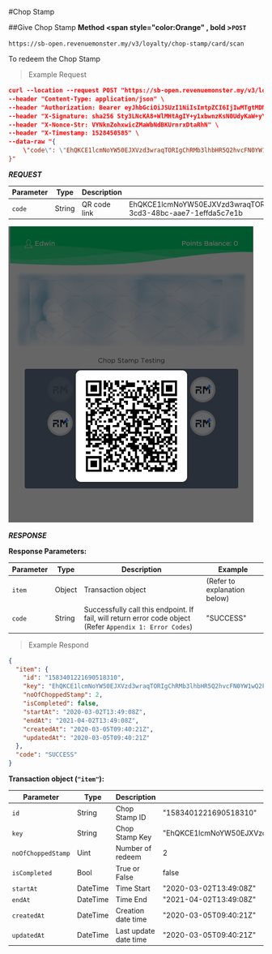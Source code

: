 #Chop Stamp

##Give Chop Stamp
**Method <span style="color:Orange" , bold >`POST`</span>**

`https://sb-open.revenuemonster.my/v3/loyalty/chop-stamp/card/scan`

To redeem the Chop Stamp

> Example Request

```json
curl --location --request POST "https://sb-open.revenuemonster.my/v3/loyalty/chop-stamp/card/scan" \
--header "Content-Type: application/json" \
--header "Authorization: Bearer eyJhbGciOiJSUzI1NiIsImtpZCI6IjIwMTgtMDMtMTMiLCJ0eXAiOiJKV1QifQ.eyJhdWQiOlsiYXBpX2NsaWVudEBFaGNLQzA5QmRYUm9RMnhwWlc1MEVNV1Z4NF9UbE5MZEZRIl0sImV4cCI6MTU4NjMzNzc1OCwiaWF0IjoxNTgzNzQ1NzU4LCJpc3MiOiJodHRwczovL3NiLW9hdXRoLnJldmVudWVtb25zdGVyLm15IiwianRpIjoiRWh3S0VFOUJkWFJvUVdOalpYTnpWRzlyWlc0UXlKSG9qb2VNcHYwViIsIm5iZiI6MTU4Mzc0NTc1OCwic3ViIjoiRWhRS0NFMWxjbU5vWVc1MEVKWFZ6ZDN3cmFxVE9SSVFDZ1JWYzJWeUVJeUpxSXp2eU1QVmNRIn0.FfBkCb7fjCKJdcy_DS06dKgEtcAvukPio0HyDRtH2UovhZsLFSqD_8oo21u094XSor_mqFg4hqXmLaHjX-h92Wz3kHl7OwiKQb16x8Rnl5OdyPHtMqIZqP8ab8Ch0RHEZ33VchK1zBTnG6Xosrb1B44tWqJ0_kdTtbRZN4rG821C8i4sb6sx8GaxgluJ5q7CEifMTBFJam_Jub9LfAfukq8YyIl0Bykp7B3A_su2QoELL9L_ElJdV9FuwFPHcKr9bxLvVSrEdyrFg7IBm_tJHxSl8gTh3j4b6lWZrBCfMSLraXaYRNzz1ddbVnwYD4aRuSyRmQeMYTUj0cInktnKUA" \
--header "X-Signature: sha256 Sty3LNcKA8+WlMHtAgIY+y1xbwnzKsN0UdyKaW+yYIgcTkBAtF7G5Lx251qQITURJ4wiXPDODxhs1nFVmBBing==" \
--header "X-Nonce-Str: VYNknZohxwicZMaWbNdBKUrnrxDtaRhN" \
--header "X-Timestamp: 1528450585" \
--data-raw "{
	\"code\": \"EhQKCE1lcmNoYW50EJXVzd3wraqTORIgChRMb3lhbHR5Q2hvcFN0YW1wQ2FyZBCm1qHe2eDX_BU:d439a47d-3cd3-48bc-aae7-1effda5c7e1b\"
}"
```

**_REQUEST_**

| Parameter         | Type   | Description  | Example                                                                                                          |
| ----------------- | ------ | ------------ | ---------------------------------------------------------------------------------------------------------------- |
| <code>code</code> | String | QR code link | EhQKCE1lcmNoYW50EJXVzd3wraqTORIgChRMb3lhbHR5Q2hvcFN0YW1wQ2FyZBCm1qHe2eDX_BU:d439a47d-3cd3-48bc-aae7-1effda5c7e1b |

![images](images/chop.png)

**_RESPONSE_**

<strong>Response Parameters:</strong>

| Parameter         | Type   | Description                                                                                               | Example                      |
| ----------------- | ------ | --------------------------------------------------------------------------------------------------------- | ---------------------------- |
| <code>item</code> | Object | Transaction object                                                                                        | (Refer to explanation below) |
| <code>code</code> | String | Successfully call this endpoint. If fail, will return error code object (Refer `Appendix 1: Error Codes`) | "SUCCESS"                    |

> Example Respond

```json
{
  "item": {
    "id": "1583401221690518310",
    "key": "EhQKCE1lcmNoYW50EJXVzd3wraqTORIgChRMb3lhbHR5Q2hvcFN0YW1wQ2FyZBCm1qHe2eDX_BU",
    "noOfChoppedStamp": 2,
    "isCompleted": false,
    "startAt": "2020-03-02T13:49:08Z",
    "endAt": "2021-04-02T13:49:08Z",
    "createdAt": "2020-03-05T09:40:21Z",
    "updatedAt": "2020-03-05T09:40:21Z"
  },
  "code": "SUCCESS"
}
```

<strong>Transaction object (`"item"`):</strong>

| Parameter                     | Type     | Description           | Example                                                                       |
| ----------------------------- | -------- | --------------------- | ----------------------------------------------------------------------------- |
| <code>id</code>               | String   | Chop Stamp ID         | "1583401221690518310"                                                         |
| <code>key</code>              | String   | Chop Stamp Key        | "EhQKCE1lcmNoYW50EJXVzd3wraqTORIgChRMb3lhbHR5Q2hvcFN0YW1wQ2FyZBCm1qHe2eDX_BU" |
| <code>noOfChoppedStamp</code> | Uint     | Number of redeem      | 2                                                                             |
| <code>isCompleted</code>      | Bool     | True or False         | false                                                                         |
| <code>startAt</code>          | DateTime | Time Start            | "2020-03-02T13:49:08Z"                                                        |
| <code>endAt</code>            | DateTime | Time End              | "2021-04-02T13:49:08Z"                                                        |
| <code>createdAt</code>        | DateTime | Creation date time    | "2020-03-05T09:40:21Z"                                                        |
| <code>updatedAt</code>        | DateTime | Last update date time | "2020-03-05T09:40:21Z"                                                        |
